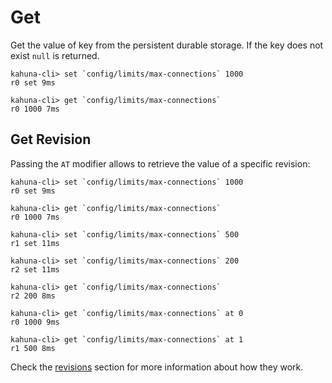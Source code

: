 
# Get

Get the value of key from the persistent durable storage. If the key does not exist `null` is returned. 

```visual-basic
kahuna-cli> set `config/limits/max-connections` 1000
r0 set 9ms

kahuna-cli> get `config/limits/max-connections`
r0 1000 7ms
```

## Get Revision

Passing the `AT` modifier allows to retrieve the value of a specific revision:

```visual-basic
kahuna-cli> set `config/limits/max-connections` 1000
r0 set 9ms

kahuna-cli> get `config/limits/max-connections`
r0 1000 7ms

kahuna-cli> set `config/limits/max-connections` 500
r1 set 11ms

kahuna-cli> set `config/limits/max-connections` 200
r2 set 11ms

kahuna-cli> get `config/limits/max-connections`
r2 200 8ms

kahuna-cli> get `config/limits/max-connections` at 0
r0 1000 9ms

kahuna-cli> get `config/limits/max-connections` at 1
r1 500 8ms
```

Check the [revisions](../../distributed-keyvalue-store/revisions) section for more information about how they work.